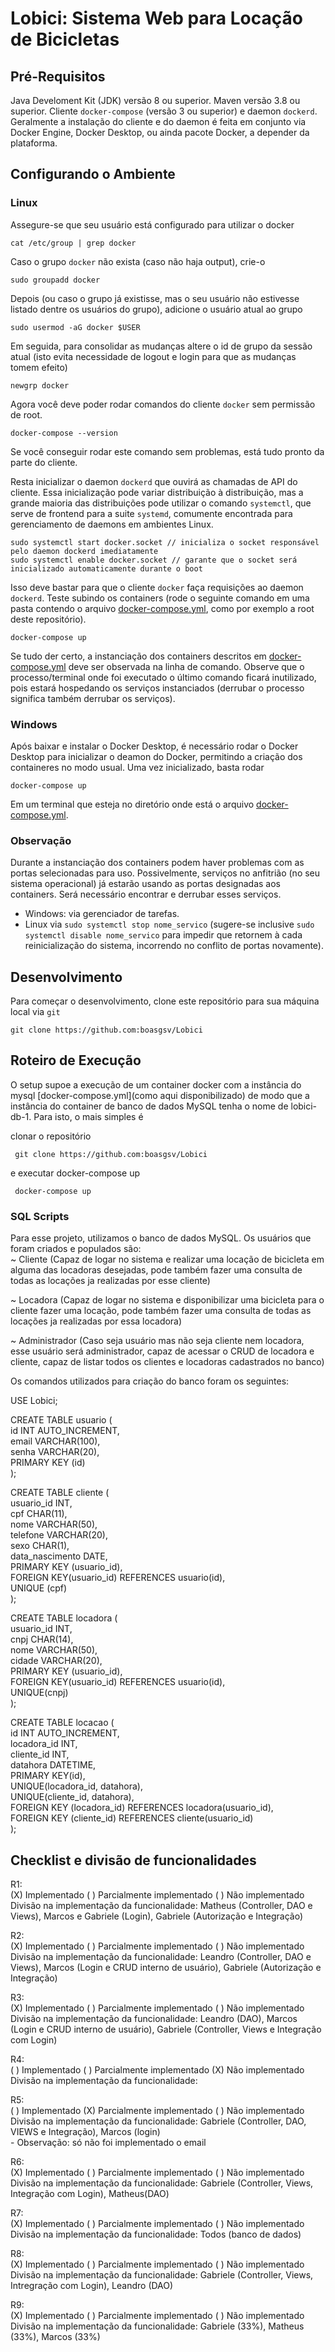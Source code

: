# Lobici: Sistema Web para Locação de Bicicletas

## Pré-Requisitos
Java Develoment Kit (JDK) versão 8 ou superior.
Maven versão 3.8 ou superior.
Cliente `docker-compose` (versão 3 ou superior) e daemon `dockerd`. Geralmente a instalação do cliente e do daemon é feita em conjunto via Docker Engine, Docker Desktop, ou ainda pacote Docker, a depender da plataforma.

## Configurando o Ambiente

### Linux
Assegure-se que seu usuário está configurado para utilizar o docker

    cat /etc/group | grep docker

Caso o grupo `docker` não exista (caso não haja output), crie-o

    sudo groupadd docker

Depois (ou caso o grupo já existisse, mas o seu usuário não estivesse listado dentre os usuários do grupo), adicione o usuário atual ao grupo

    sudo usermod -aG docker $USER

Em seguida, para consolidar as mudanças altere o id de grupo da sessão atual (isto evita necessidade de logout e login para que as mudanças tomem efeito)

    newgrp docker

Agora você deve poder rodar comandos do cliente `docker` sem permissão de root. 

    docker-compose --version

Se você conseguir rodar este comando sem problemas, está tudo pronto da parte do cliente.

Resta inicializar o daemon `dockerd` que ouvirá as chamadas de API do cliente. Essa inicialização pode variar distribuição à distribuição, mas a grande maioria das distribuições pode utilizar o comando `systemctl`, que serve de frontend para a suite `systemd`, comumente encontrada para gerenciamento de daemons em ambientes Linux.

    sudo systemctl start docker.socket // inicializa o socket responsável pelo daemon dockerd imediatamente
    sudo systemctl enable docker.socket // garante que o socket será inicializado automaticamente durante o boot

Isso deve bastar para que o cliente `docker` faça requisições ao daemon `dockerd`. Teste subindo os containers (rode o seguinte comando em uma pasta contendo o arquivo [docker-compose.yml](docker-compose.yml), como por exemplo a root deste repositório).

    docker-compose up

Se tudo der certo, a instanciação dos containers descritos em [docker-compose.yml](docker-compose.yml) deve ser observada na linha de comando. Observe que o processo/terminal onde foi executado o último comando ficará inutilizado, pois estará hospedando os serviços instanciados (derrubar o processo significa também derrubar os serviços).


### Windows
Após baixar e instalar o Docker Desktop, é necessário rodar o Docker Desktop para inicializar o deamon do Docker, permitindo a criação dos containeres no modo usual. Uma vez inicializado, basta rodar

    docker-compose up

Em um terminal que esteja no diretório onde está o arquivo [docker-compose.yml](docker-compose.yml).

### Observação
Durante a instanciação dos containers podem haver problemas com as portas selecionadas para uso. Possivelmente, serviços no anfitrião (no seu sistema operacional) já estarão usando as portas designadas aos containers. Será necessário encontrar e derrubar esses serviços.

- Windows: via gerenciador de tarefas.
- Linux via `sudo systemctl stop nome_servico` (sugere-se inclusive `sudo systemctl disable nome_servico` para impedir que retornem à cada reinicialização do sistema, incorrendo no conflito de portas novamente).

## Desenvolvimento

Para começar o desenvolvimento, clone este repositório para sua máquina local via `git`

    git clone https://github.com:boasgsv/Lobici


## Roteiro de Execução

O setup supoe a execução de um container docker com a instância do mysql [docker-compose.yml](como aqui disponibilizado) de modo que a instância do container de banco de dados MySQL tenha o nome de lobici-db-1. Para isto, o mais simples é

clonar o repositório

     git clone https://github.com:boasgsv/Lobici

 e executar docker-compose up

     docker-compose up

     
### SQL Scripts
Para esse projeto, utilizamos o banco de dados MySQL. Os usuários que foram criados e populados são: <br />
~ Cliente (Capaz de logar no sistema e realizar uma locação de bicicleta em alguma das locadoras desejadas, pode também fazer uma consulta de todas as locações ja realizadas por esse cliente) <br />

~ Locadora (Capaz de logar no sistema e disponibilizar uma bicicleta para o cliente fazer uma locação, pode também fazer uma consulta de todas as locações ja realizadas por essa locadora) <br />

~ Administrador (Caso seja usuário mas não seja cliente nem locadora, esse usuário será administrador, capaz de acessar o CRUD de locadora e cliente, capaz de listar todos os clientes e locadoras cadastrados no banco) <br />

Os comandos utilizados para criação do banco foram os seguintes: <br />

USE Lobici; <br />

CREATE TABLE usuario ( <br />
    id INT AUTO_INCREMENT,<br />
    email VARCHAR(100),<br />
    senha VARCHAR(20),<br />
    PRIMARY KEY (id)<br />
);<br />

CREATE TABLE cliente (<br />
    usuario_id INT,<br />
    cpf CHAR(11),<br />
    nome VARCHAR(50),<br />
    telefone VARCHAR(20),<br />
    sexo CHAR(1),<br />
    data_nascimento DATE,<br />
    PRIMARY KEY (usuario_id),<br />
    FOREIGN KEY(usuario_id) REFERENCES usuario(id),<br />
    UNIQUE (cpf)<br />
);<br />

CREATE TABLE locadora (<br />
    usuario_id INT,<br />
    cnpj CHAR(14),<br />
    nome VARCHAR(50),<br />
    cidade VARCHAR(20),<br />
    PRIMARY KEY (usuario_id),<br />
    FOREIGN KEY(usuario_id) REFERENCES usuario(id),<br />
    UNIQUE(cnpj)<br />
);<br />

CREATE TABLE locacao (<br />
    id INT AUTO_INCREMENT,<br />
    locadora_id INT,<br />
    cliente_id INT,<br />
    datahora DATETIME,<br />
    PRIMARY KEY(id),<br />
    UNIQUE(locadora_id, datahora),<br />
    UNIQUE(cliente_id,  datahora),<br />
    FOREIGN KEY (locadora_id) REFERENCES locadora(usuario_id),<br />
    FOREIGN KEY (cliente_id) REFERENCES cliente(usuario_id)<br />
);<br />

## Checklist e divisão de funcionalidades

R1: <br />
    (X) Implementado ( ) Parcialmente implementado ( ) Não implementado <br />
    Divisão na implementação da funcionalidade: Matheus (Controller, DAO e Views), Marcos e Gabriele (Login), Gabriele (Autorização e Integração) <br />

R2: <br />
    (X) Implementado ( ) Parcialmente implementado ( ) Não implementado <br />
    Divisão na implementação da funcionalidade: Leandro (Controller, DAO e Views), Marcos (Login e CRUD interno de usuário), Gabriele (Autorização e Integração)<br />

R3: <br />
    (X) Implementado ( ) Parcialmente implementado ( ) Não implementado <br />
    Divisão na implementação da funcionalidade: Leandro (DAO), Marcos (Login e CRUD interno de usuário), Gabriele (Controller, Views e Integração com Login)<br />

R4: <br />
    ( ) Implementado ( ) Parcialmente implementado (X) Não implementado <br />
    Divisão na implementação da funcionalidade:  <br />
    

R5: <br />
    ( ) Implementado (X) Parcialmente implementado ( ) Não implementado <br />
    Divisão na implementação da funcionalidade: Gabriele (Controller, DAO, VIEWS e Integração), Marcos (login) <br />
     - Observação: só não foi implementado o email

R6: <br />
    (X) Implementado ( ) Parcialmente implementado ( ) Não implementado <br />
    Divisão na implementação da funcionalidade: Gabriele (Controller, Views, Integração com Login), Matheus(DAO) <br />

R7: <br />
    (X) Implementado ( ) Parcialmente implementado ( ) Não implementado <br />
    Divisão na implementação da funcionalidade: Todos (banco de dados) <br />

R8: <br />
    (X) Implementado ( ) Parcialmente implementado ( ) Não implementado <br />
    Divisão na implementação da funcionalidade: Gabriele (Controller, Views, Intregração com Login), Leandro (DAO) <br />

R9: <br />
    (X) Implementado ( ) Parcialmente implementado ( ) Não implementado <br />
    Divisão na implementação da funcionalidade: Gabriele (33%), Matheus (33%), Marcos (33%) <br />

